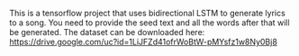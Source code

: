 This is a tensorflow project that uses bidirectional LSTM to generate lyrics to a song.
You need to provide the seed text and all the words after that will be generated.
The dataset can be downloaded here: https://drive.google.com/uc?id=1LiJFZd41ofrWoBtW-pMYsfz1w8Ny0Bj8
